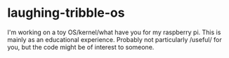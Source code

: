 laughing-tribble-os
===================

I'm working on a toy OS/kernel/what have you for my raspberry pi.  This is mainly as an educational experience.  Probably not particularly /useful/ for you, but the code might be of interest to someone.
